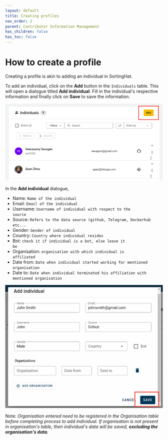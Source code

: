 ```yaml
---
layout: default
title: Creating profiles
nav_order: 2
parent: Contributor Information Management
has_children: false
has_toc: false
---
```


# How to create a profile

Creating a profile is akin to adding an individual in SortingHat.

To add an individual, click on the <strong>Add</strong> button in the <code>Individuals</code> table. This will open a dialogue titled <strong>Add individual</strong>. Fill in the individual's respective information and finally click on <strong>Save</strong> to save the information.

![create-profile](./assets/create-profile.png)

In the <strong>Add individual</strong> dialogue,

- Name: <code>Name of the individual</code>
- Email: <code>Email of the individual</code>
- Username: <code>Username of individual with respect to the source</code>
- Source: <code>Refers to the data source (github, Telegram, Dockerhub etc...</code>
- Gender: <code>Gender of individual</code>
- Country: <code>Country where individual resides</code>
- Bot: <code>check it if individual is a bot, else leave it be</code>
- Organisation: <code>organisation with which individual is affiliated</code>
- Date from: <code>Date when individual started working for mentioned organisation</code>
- Date to: <code>Date when individual terminated his affiliation with mentioned organisation</code>

![save-profile](./assets/save-profile.png)

Note: _Organisation entered need to be registered in the Organisation table before completing process to add individual. If organisation is not present in organisation's table, then individual's data will be saved, <strong>excluding the organisation's data</strong>._
